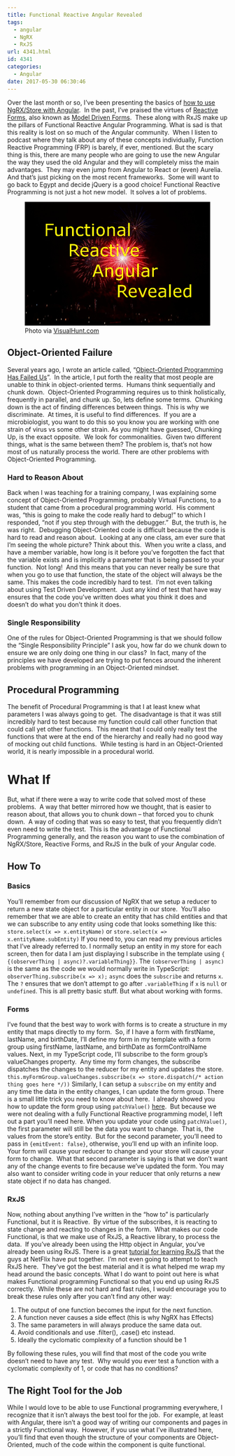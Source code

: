 ```yaml
---
title: Functional Reactive Angular Revealed
tags:
  - angular
  - NgRX
  - RxJS
url: 4341.html
id: 4341
categories:
  - Angular
date: 2017-05-30 06:30:46
---
```


Over the last month or so, I’ve been presenting the basics of [how to use NgRX/Store with Angular](/tags/ngrx/).  In the past, I’ve praised the virtues of [Reactive Forms](/tags/reactive-forms/), also known as [Model Driven Forms](/tags/model-driven/).  These along with RxJS make up the pillars of Functional Reactive Angular Programming. What is sad is that this reality is lost on so much of the Angular community.  When I listen to podcast where they talk about any of these concepts individually, Function Reactive Programming (FRP) is barely, if ever, mentioned. But the scary thing is this, there are many people who are going to use the new Angular the way they used the old Angular and they will completely miss the main advantages.  They may even jump from Angular to React or (even) Aurelia.  And that’s just picking on the most recent frameworks.  Some will want to go back to Egypt and decide jQuery is a good choice! Functional Reactive Programming is not just a hot new model.  It solves a lot of problems. <figure>![](/uploads/2017/05/2017-05-30.png "Functional Reactive Angular Revealed") Photo via [VisualHunt.com](//visualhunt.com/re/b10788)</figure>

<!-- more --> 

Object-Oriented Failure
-----------------------

Several years ago, I wrote an article called, “[Object-Oriented Programming Has Failed Us](/object-oriented-programming-has-failed-us/)”.  In the article, I put forth the reality that most people are unable to think in object-oriented terms.  Humans think sequentially and chunk down.  Object-Oriented Programming requires us to think holistically, frequently in parallel, and chunk up. So, lets define some terms.  Chunking down is the act of finding differences between things.  This is why we discriminate.  At times, it is useful to find differences.  If you are a microbiologist, you want to do this so you know you are working with one strain of virus vs some other strain. As you might have guessed, Chunking Up, is the exact opposite.  We look for commonalities.  Given two different things, what is the same between them? The problem is, that’s not how most of us naturally process the world. There are other problems with Object-Oriented Programming.

### Hard to Reason About

Back when I was teaching for a training company, I was explaining some concept of Object-Oriented Programming, probably Virtual Functions, to a student that came from a procedural programming world.  His comment was, “this is going to make the code really hard to debug!” to which I responded, “not if you step through with the debugger.”  But, the truth is, he was right.  Debugging Object-Oriented code is difficult because the code is hard to read and reason about.  Looking at any one class, am ever sure that I’m seeing the whole picture? Think about this.  When you write a class, and have a member variable, how long is it before you’ve forgotten the fact that the variable exists and is implicitly a parameter that is being passed to your function.  Not long!  And this means that you can never really be sure that when you go to use that function, the state of the object will always be the same. This makes the code incredibly hard to test.  I’m not even talking about using Test Driven Development.  Just any kind of test that have way ensures that the code you’ve written does what you think it does and doesn’t do what you don’t think it does.

### Single Responsibility

One of the rules for Object-Oriented Programming is that we should follow the “Single Responsibility Principle” I ask you, how far do we chunk down to ensure we are only doing one thing in our class?  In fact, many of the principles we have developed are trying to put fences around the inherent problems with programming in an Object-Oriented mindset.

Procedural Programming
----------------------

The benefit of Procedural Programming is that I at least knew what parameters I was always going to get.  The disadvantage is that it was still incredibly hard to test because my function could call other function that could call yet other functions.  This meant that I could only really test the functions that were at the end of the hierarchy and really had no good way of mocking out child functions.  While testing is hard in an Object-Oriented world, it is nearly impossible in a procedural world.

What If
=======

But, what if there were a way to write code that solved most of these problems.  A way that better mirrored how we thought, that is easier to reason about, that allows you to chunk down – that forced you to chunk down.  A way of coding that was so easy to test, that you frequently didn’t even need to write the test.  This is the advantage of Functional Programming generally, and the reason you want to use the combination of NgRX/Store, Reactive Forms, and RxJS in the bulk of your Angular code.

How To
------

### Basics

You’ll remember from our discussion of NgRX that we setup a reducer to return a new state object for a particular entity in our store.  You’ll also remember that we are able to create an entity that has child entities and that we can subscribe to any entity using code that looks something like this: `store.select(x => x.entityName)` or `store.select(x => x.entityName.subEntity)` If you need to, you can read my previous articles that I’ve already referred to. I normally setup an entity in my store for each screen, then for data I am just displaying I subscribe in the template using `{ {(observerThing | async)?.variableThing}}`. The `(observerThing | async)` is the same as the code we would normally write in TypeScript: `observerThing.subscribe(x => x);` `async` does the `subscribe` and returns `x`.  The `?` ensures that we don’t attempt to go after `.variableThing` if `x` is `null` or `undefined`. This is all pretty basic stuff. But what about working with forms.

### Forms

I’ve found that the best way to work with forms is to create a structure in my entity that maps directly to my form.  So, if I have a form with firstName, lastName, and birthDate, I’ll define my form in my template with a form group using firstName, lastName, and birthDate as formControlName values. Next, in my TypeScript code, I’ll subscribe to the form group’s valueChanges property.  Any time my form changes, the subscribe dispatches the changes to the reducer for my entity and updates the store. `this.myFormGroup.valueChanges.subscribe(x => store.dispatch(/* action thing goes here */))` Similarly, I can setup a `subscribe` on my entity and any time the data in the entity changes, I can update the form group. There is a small little trick you need to know about here.  I already showed you how to update the form group using `patchValue()` [here](/angular2-model-driven-forms-are-superior/).  But because we were not dealing with a fully Functional Reactive programming model, I left out a part you’ll need here. When you update your code using `patchValue()`, the first parameter will still be the data you want to change.  That is, the values from the store’s entity.  But for the second parameter, you’ll need to pass in `{emitEvent: false}`, otherwise, you’ll end up with an infinite loop.  Your form will cause your reducer to change and your store will cause your form to change.  What that second parameter is saying is that we don’t want any of the change events to fire because we’ve updated the form. You may also want to consider writing code in your reducer that only returns a new state object if no data has changed.

### RxJS

Now, nothing about anything I’ve written in the “how to” is particularly Functional, but it is Reactive.  By virtue of the subscribes, it is reacting to state change and reacting to changes in the form.  What makes our code Functional, is that we make use of RxJS, a Reactive library, to process the data.  If you’ve already been using the Http object in Angular, you’ve already been using RxJS. There is a great [tutorial for learning RxJS](//reactivex.io/learnrx/) that the guys at NetFlix have put together.  I’m not even going to attempt to teach RxJS here.  They’ve got the best material and it is what helped me wrap my head around the basic concepts. What I do want to point out here is what makes Functional programming Functional so that you end up using RxJS correctly.  While these are not hard and fast rules, I would encourage you to break these rules only after you can’t find any other way:

1.  The output of one function becomes the input for the next function.
2.  A function never causes a side effect (this is why NgRX has Effects)
3.  The same parameters in will always produce the same data out.
4.  Avoid conditionals and use .filter(), .case() etc instead.
5.  Ideally the cyclomatic complexity of a function should be 1

By following these rules, you will find that most of the code you write doesn’t need to have any test.  Why would you ever test a function with a cyclomatic complexity of 1, or code that has no conditions?

The Right Tool for the Job
--------------------------

While I would love to be able to use Functional programming everywhere, I recognize that it isn’t always the best tool for the job.  For example, at least with Angular, there isn’t a good way of writing our components and pages in a strictly Functional way.  However, if you use what I’ve illustrated here, you’ll find that even though the structure of your components are Object-Oriented, much of the code within the component is quite functional.

